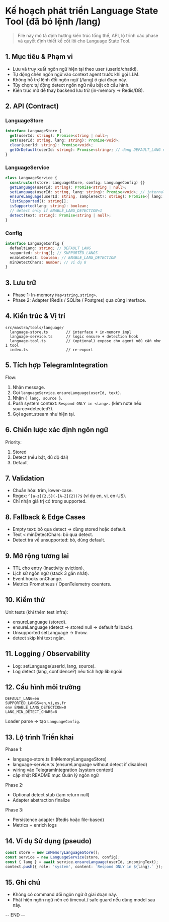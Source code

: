 # Kế hoạch phát triển Language State Tool (đã bỏ lệnh /lang)

> File này mô tả định hướng kiến trúc tổng thể, API, lộ trình các phase và quyết định thiết kế cốt lõi cho Language State Tool.

## 1. Mục tiêu & Phạm vi
- Lưu và truy xuất ngôn ngữ hiện tại theo user (userId/chatId).
- Tự động chèn ngôn ngữ vào context agent trước khi gọi LLM.
- Không hỗ trợ lệnh đổi ngôn ngữ (/lang) ở giai đoạn này.
- Tùy chọn: tự động detect ngôn ngữ nếu bật cờ cấu hình.
- Kiến trúc mở để thay backend lưu trữ (in-memory -> Redis/DB).

## 2. API (Contract)
### LanguageStore
```ts
interface LanguageStore {
  get(userId: string): Promise<string | null>;
  set(userId: string, lang: string): Promise<void>;
  clear(userId: string): Promise<void>;
  getOrDefault(userId: string): Promise<string>; // dùng DEFAULT_LANG nếu chưa có
}
```
### LanguageService
```ts
class LanguageService {
  constructor(store: LanguageStore, config: LanguageConfig) {}
  getLanguage(userId: string): Promise<string | null>;
  setLanguage(userId: string, lang: string): Promise<void>; // internal / future UI
  ensureLanguage(userId: string, sampleText?: string): Promise<{ lang: string; source: 'stored' | 'detected' | 'default' }>;
  listSupported(): string[];
  isSupported(lang: string): boolean;
  // detect only if ENABLE_LANG_DETECTION=1
  detect(text: string): Promise<string | null>;
}
```
### Config
```ts
interface LanguageConfig {
  defaultLang: string; // DEFAULT_LANG
  supported: string[]; // SUPPORTED_LANGS
  enableDetect: boolean; // ENABLE_LANG_DETECTION
  minDetectChars: number; // ví dụ 8
}
```

## 3. Lưu trữ
- Phase 1: In-memory `Map<string,string>`.
- Phase 2: Adapter (Redis / SQLite / Postgres) qua cùng interface.

## 4. Kiến trúc & Vị trí
```
src/mastra/tools/language/
  language-store.ts        // interface + in-memory impl
  language-service.ts      // logic ensure + detection hook
  language-tool.ts         // (optional) expose cho agent nếu cần như 1 tool
  index.ts                 // re-export
```

## 5. Tích hợp TelegramIntegration
Flow:
1. Nhận message.
2. Gọi `languageService.ensureLanguage(userId, text)`.
3. Nhận `{ lang, source }`.
4. Push system context: `Respond ONLY in <lang>.` (kèm note nếu source=detected?).
5. Gọi agent.stream như hiện tại.

## 6. Chiến lược xác định ngôn ngữ
Priority:
1. Stored
2. Detect (nếu bật, đủ độ dài)
3. Default

## 7. Validation
- Chuẩn hóa: trim, lower-case.
- Regex: `^[a-z]{2,5}(-[A-Z]{2})?$` (ví dụ en, vi, en-US).
- Chỉ nhận giá trị có trong supported.

## 8. Fallback & Edge Cases
- Empty text: bỏ qua detect -> dùng stored hoặc default.
- Text < minDetectChars: bỏ qua detect.
- Detect trả về unsupported: bỏ, dùng default.

## 9. Mở rộng tương lai
- TTL cho entry (inactivity eviction).
- Lịch sử ngôn ngữ (stack 3 gần nhất).
- Event hooks onChange.
- Metrics Prometheus / OpenTelemetry counters.

## 10. Kiểm thử
Unit tests (khi thêm test infra):
- ensureLanguage (stored).
- ensureLanguage (detect -> stored null -> default fallback).
- Unsupported setLanguage -> throw.
- detect skip khi text ngắn.

## 11. Logging / Observability
- Log: setLanguage(userId, lang, source).
- Log detect (lang, confidence?) nếu tích hợp lib ngoài.

## 12. Cấu hình môi trường
```
DEFAULT_LANG=en
SUPPORTED_LANGS=en,vi,es,fr
env ENABLE_LANG_DETECTION=0
LANG_MIN_DETECT_CHARS=8
```
Loader parse -> tạo `LanguageConfig`.

## 13. Lộ trình Triển khai
Phase 1:
- language-store.ts (InMemoryLanguageStore)
- language-service.ts (ensureLanguage without detect if disabled)
- wiring vào TelegramIntegration (system context)
- cập nhật README mục Quản lý ngôn ngữ

Phase 2:
- Optional detect stub (tạm return null)
- Adapter abstraction finalize

Phase 3:
- Persistence adapter (Redis hoặc file-based)
- Metrics + enrich logs

## 14. Ví dụ Sử dụng (pseudo)
```ts
const store = new InMemoryLanguageStore();
const service = new LanguageService(store, config);
const { lang } = await service.ensureLanguage(userId, incomingText);
context.push({ role: 'system', content: `Respond ONLY in ${lang}.` });
```

## 15. Ghi chú
- Không có command đổi ngôn ngữ ở giai đoạn này.
- Phát hiện ngôn ngữ nên có timeout / safe guard nếu dùng model sau này.

-- END --
